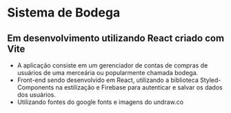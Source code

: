 # Sistema de Bodega
## Em desenvolvimento utilizando React criado com Vite
- A aplicação consiste em um gerenciador de contas de compras de usuários de uma merceária ou popularmente chamada bodega.
- Front-end sendo desenvolvido em React, utilizando a biblioteca Styled-Components na estilização e Firebase para autenticar e salvar os dados dos usuários.
- Utilizando fontes do google fonts e imagens do undraw.co
